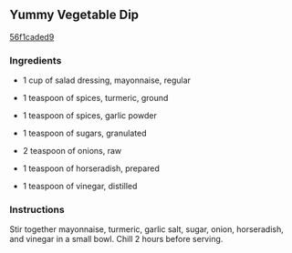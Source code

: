 ## Yummy Vegetable Dip

[56f1caded9](http://allrecipes.com/recipe/yummy-vegetable-dip/)

### Ingredients

 - 1 cup of salad dressing, mayonnaise, regular

 - 1 teaspoon of spices, turmeric, ground

 - 1 teaspoon of spices, garlic powder

 - 1 teaspoon of sugars, granulated

 - 2 teaspoon of onions, raw

 - 1 teaspoon of horseradish, prepared

 - 1 teaspoon of vinegar, distilled

### Instructions

Stir together mayonnaise, turmeric, garlic salt, sugar, onion, horseradish, and vinegar in a small bowl. Chill 2 hours before serving.